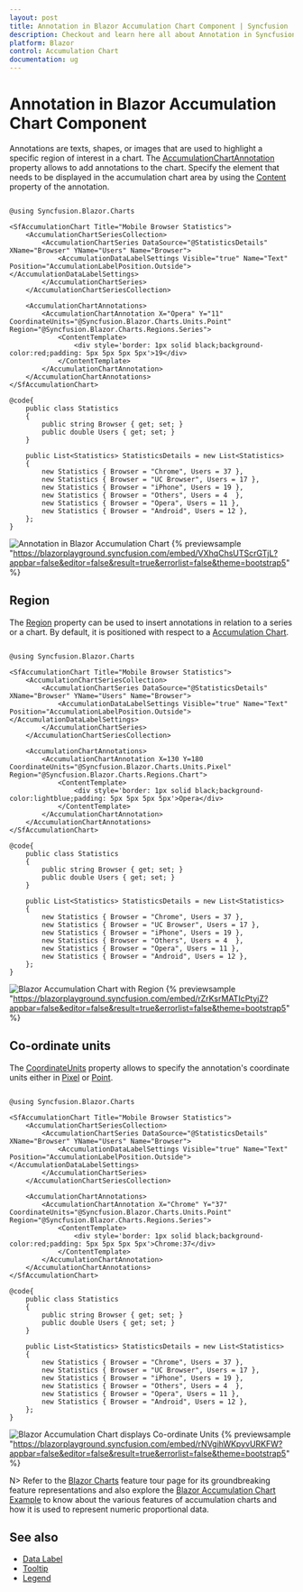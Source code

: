 ```yaml
---
layout: post
title: Annotation in Blazor Accumulation Chart Component | Syncfusion
description: Checkout and learn here all about Annotation in Syncfusion Blazor Accumulation Chart component and more.
platform: Blazor
control: Accumulation Chart
documentation: ug
---
```


# Annotation in Blazor Accumulation Chart Component

Annotations are texts, shapes, or images that are used to highlight a specific region of interest in a chart. The [AccumulationChartAnnotation](https://help.syncfusion.com/cr/blazor/Syncfusion.Blazor.Charts.AccumulationChartAnnotation.html) property allows to add annotations to the chart. Specify the element that needs to be displayed in the accumulation chart area by using the [Content](https://help.syncfusion.com/cr/blazor/Syncfusion.Blazor.Charts.AccumulationChartAnnotation.html#Syncfusion_Blazor_Charts_AccumulationChartAnnotation_Content) property of the annotation.

```cshtml 

@using Syncfusion.Blazor.Charts

<SfAccumulationChart Title="Mobile Browser Statistics">
    <AccumulationChartSeriesCollection>
        <AccumulationChartSeries DataSource="@StatisticsDetails" XName="Browser" YName="Users" Name="Browser">
            <AccumulationDataLabelSettings Visible="true" Name="Text" Position="AccumulationLabelPosition.Outside"></AccumulationDataLabelSettings>
        </AccumulationChartSeries>
    </AccumulationChartSeriesCollection>

    <AccumulationChartAnnotations>
        <AccumulationChartAnnotation X="Opera" Y="11" CoordinateUnits="@Syncfusion.Blazor.Charts.Units.Point" Region="@Syncfusion.Blazor.Charts.Regions.Series">
            <ContentTemplate>
                <div style='border: 1px solid black;background-color:red;padding: 5px 5px 5px 5px'>19</div>
            </ContentTemplate>
        </AccumulationChartAnnotation>
    </AccumulationChartAnnotations>
</SfAccumulationChart>

@code{
    public class Statistics
    {
        public string Browser { get; set; }
        public double Users { get; set; }
    }

    public List<Statistics> StatisticsDetails = new List<Statistics>
	{
        new Statistics { Browser = "Chrome", Users = 37 },
        new Statistics { Browser = "UC Browser", Users = 17 },
        new Statistics { Browser = "iPhone", Users = 19 },
        new Statistics { Browser = "Others", Users = 4  },
        new Statistics { Browser = "Opera", Users = 11 },
        new Statistics { Browser = "Android", Users = 12 },
    };
}

```

![Annotation in Blazor Accumulation Chart](images/annotation/blazor-accumulation-chart-annotation.png)
{% previewsample "https://blazorplayground.syncfusion.com/embed/VXhqChsUTScrGTjL?appbar=false&editor=false&result=true&errorlist=false&theme=bootstrap5" %}

## Region

The [Region](https://help.syncfusion.com/cr/blazor/Syncfusion.Blazor.Charts.AccumulationChartAnnotation.html#Syncfusion_Blazor_Charts_AccumulationChartAnnotation_Region) property can be used to insert annotations in relation to a series or a chart. By default, it is positioned with respect to a [Accumulation Chart](https://help.syncfusion.com/cr/blazor/Syncfusion.Blazor.Charts.Regions.html#Syncfusion_Blazor_Charts_Regions_Chart).

```cshtml 

@using Syncfusion.Blazor.Charts

<SfAccumulationChart Title="Mobile Browser Statistics">
    <AccumulationChartSeriesCollection>
        <AccumulationChartSeries DataSource="@StatisticsDetails" XName="Browser" YName="Users" Name="Browser">
            <AccumulationDataLabelSettings Visible="true" Name="Text" Position="AccumulationLabelPosition.Outside"></AccumulationDataLabelSettings>
        </AccumulationChartSeries>
    </AccumulationChartSeriesCollection>

    <AccumulationChartAnnotations>
        <AccumulationChartAnnotation X=130 Y=180 CoordinateUnits="@Syncfusion.Blazor.Charts.Units.Pixel" Region="@Syncfusion.Blazor.Charts.Regions.Chart">
            <ContentTemplate>
                <div style='border: 1px solid black;background-color:lightblue;padding: 5px 5px 5px 5px'>Opera</div>
            </ContentTemplate>
        </AccumulationChartAnnotation>
    </AccumulationChartAnnotations>
</SfAccumulationChart>

@code{
    public class Statistics
    {
        public string Browser { get; set; }
        public double Users { get; set; }
    }

    public List<Statistics> StatisticsDetails = new List<Statistics>
	{
        new Statistics { Browser = "Chrome", Users = 37 },
        new Statistics { Browser = "UC Browser", Users = 17 },
        new Statistics { Browser = "iPhone", Users = 19 },
        new Statistics { Browser = "Others", Users = 4  },
        new Statistics { Browser = "Opera", Users = 11 },
        new Statistics { Browser = "Android", Users = 12 },
    };
}

```

![Blazor Accumulation Chart with Region](images/annotation/blazor-accumulation-chart-region.png)
{% previewsample "https://blazorplayground.syncfusion.com/embed/rZrKsrMATIcPtyjZ?appbar=false&editor=false&result=true&errorlist=false&theme=bootstrap5" %}

## Co-ordinate units

The [CoordinateUnits](https://help.syncfusion.com/cr/blazor/Syncfusion.Blazor.Charts.AccumulationChartAnnotation.html#Syncfusion_Blazor_Charts_AccumulationChartAnnotation_CoordinateUnits) property allows to specify the annotation's coordinate units either in [Pixel](https://help.syncfusion.com/cr/blazor/Syncfusion.Blazor.Charts.Units.html#Syncfusion_Blazor_Charts_Units_Pixel) or [Point](https://help.syncfusion.com/cr/blazor/Syncfusion.Blazor.Charts.Units.html#Syncfusion_Blazor_Charts_Units_Point).

```cshtml 

@using Syncfusion.Blazor.Charts

<SfAccumulationChart Title="Mobile Browser Statistics">
    <AccumulationChartSeriesCollection>
        <AccumulationChartSeries DataSource="@StatisticsDetails" XName="Browser" YName="Users" Name="Browser">
            <AccumulationDataLabelSettings Visible="true" Name="Text" Position="AccumulationLabelPosition.Outside"></AccumulationDataLabelSettings>
        </AccumulationChartSeries>
    </AccumulationChartSeriesCollection>

    <AccumulationChartAnnotations>
        <AccumulationChartAnnotation X="Chrome" Y="37" CoordinateUnits="@Syncfusion.Blazor.Charts.Units.Point" Region="@Syncfusion.Blazor.Charts.Regions.Series">
            <ContentTemplate>
                <div style='border: 1px solid black;background-color:red;padding: 5px 5px 5px 5px'>Chrome:37</div>
            </ContentTemplate>
        </AccumulationChartAnnotation>
    </AccumulationChartAnnotations>
</SfAccumulationChart>

@code{
    public class Statistics
    {
        public string Browser { get; set; }
        public double Users { get; set; }
    }

    public List<Statistics> StatisticsDetails = new List<Statistics>
	{
        new Statistics { Browser = "Chrome", Users = 37 },
        new Statistics { Browser = "UC Browser", Users = 17 },
        new Statistics { Browser = "iPhone", Users = 19 },
        new Statistics { Browser = "Others", Users = 4  },
        new Statistics { Browser = "Opera", Users = 11 },
        new Statistics { Browser = "Android", Users = 12 },
    };
}

```

![Blazor Accumulation Chart displays Co-ordinate Units](images/annotation/blazor-accumulation-chart-coordinate-unit.png)
{% previewsample "https://blazorplayground.syncfusion.com/embed/rNVgihWKpyvURKFW?appbar=false&editor=false&result=true&errorlist=false&theme=bootstrap5" %}

N> Refer to the [Blazor Charts](https://www.syncfusion.com/blazor-components/blazor-charts) feature tour page for its groundbreaking feature representations and also explore the [Blazor Accumulation Chart Example](https://blazor.syncfusion.com/demos/chart/pie?theme=bootstrap5) to know about the various features of accumulation charts and how it is used to represent numeric proportional data.

## See also

* [Data Label](./data-label)
* [Tooltip](./tool-tip)
* [Legend](./legend)